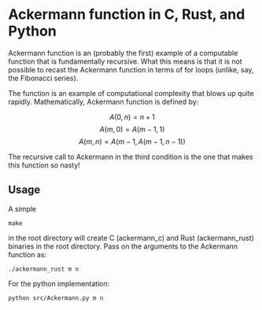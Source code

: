 # Ackermann function in C, Rust, and Python

Ackermann function is an (probably the first) example of a computable function that is fundamentally recursive. What this means is that it is not possible to recast the Ackermann function in terms of for loops (unlike, say, the Fibonacci series).

The function is an example of computational complexity that blows up quite rapidly. 
Mathematically, Ackermann function is defined by:

$$ A(0,n) = n + 1 $$
$$ A(m,0) = A(m-1, 1) $$
$$ A(m,n) = A(m-1, A(m-1, n - 1)) $$

The recursive call to Ackermann in the third condition is the one that makes this function so nasty!

## Usage
A simple
```
make 
```
in the root directory will create C (ackermann_c) and Rust (ackermann_rust) binaries in the root directory. Pass on the arguments to the Ackermann function as:
```
./ackermann_rust m n
```

For the python implementation:
```
python src/Ackermann.py m n
```

